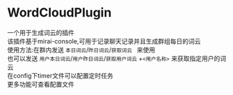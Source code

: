 # WordCloudPlugin

一个用于生成词云的插件  
该插件基于mirai-console,可用于记录聊天记录并且生成群组每日的词云  
使用方法:在群内发送 `本日词云`/`昨日词云`/`获取词云 ` 来使用  
也可以发送 `用户本日词云`/`用户昨日词云`/`获取用户词云` +`<用户名称>` 来获取指定用户的词云  
在config下timer文件可以配置定时任务  
更多功能可查看配置文件  
